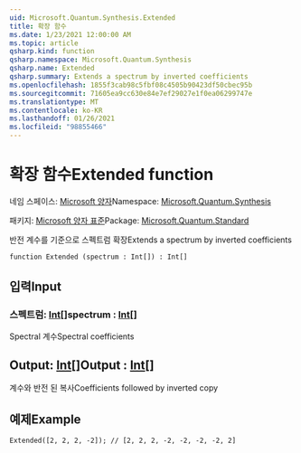 ```yaml
---
uid: Microsoft.Quantum.Synthesis.Extended
title: 확장 함수
ms.date: 1/23/2021 12:00:00 AM
ms.topic: article
qsharp.kind: function
qsharp.namespace: Microsoft.Quantum.Synthesis
qsharp.name: Extended
qsharp.summary: Extends a spectrum by inverted coefficients
ms.openlocfilehash: 1855f3cab98c5fbf08c4505b90423df50cbec95b
ms.sourcegitcommit: 71605ea9cc630e84e7ef29027e1f0ea06299747e
ms.translationtype: MT
ms.contentlocale: ko-KR
ms.lasthandoff: 01/26/2021
ms.locfileid: "98855466"
---
```

# <a name="extended-function"></a><span data-ttu-id="1dc95-102">확장 함수</span><span class="sxs-lookup"><span data-stu-id="1dc95-102">Extended function</span></span>

<span data-ttu-id="1dc95-103">네임 스페이스: [Microsoft 양자](xref:Microsoft.Quantum.Synthesis)</span><span class="sxs-lookup"><span data-stu-id="1dc95-103">Namespace: [Microsoft.Quantum.Synthesis](xref:Microsoft.Quantum.Synthesis)</span></span>

<span data-ttu-id="1dc95-104">패키지: [Microsoft 양자 표준](https://nuget.org/packages/Microsoft.Quantum.Standard)</span><span class="sxs-lookup"><span data-stu-id="1dc95-104">Package: [Microsoft.Quantum.Standard](https://nuget.org/packages/Microsoft.Quantum.Standard)</span></span>


<span data-ttu-id="1dc95-105">반전 계수를 기준으로 스펙트럼 확장</span><span class="sxs-lookup"><span data-stu-id="1dc95-105">Extends a spectrum by inverted coefficients</span></span>

```qsharp
function Extended (spectrum : Int[]) : Int[]
```


## <a name="input"></a><span data-ttu-id="1dc95-106">입력</span><span class="sxs-lookup"><span data-stu-id="1dc95-106">Input</span></span>

### <a name="spectrum--int"></a><span data-ttu-id="1dc95-107">스펙트럼: [Int](xref:microsoft.quantum.lang-ref.int)[]</span><span class="sxs-lookup"><span data-stu-id="1dc95-107">spectrum : [Int](xref:microsoft.quantum.lang-ref.int)[]</span></span>

<span data-ttu-id="1dc95-108">Spectral 계수</span><span class="sxs-lookup"><span data-stu-id="1dc95-108">Spectral coefficients</span></span>



## <a name="output--int"></a><span data-ttu-id="1dc95-109">Output: [Int](xref:microsoft.quantum.lang-ref.int)[]</span><span class="sxs-lookup"><span data-stu-id="1dc95-109">Output : [Int](xref:microsoft.quantum.lang-ref.int)[]</span></span>

<span data-ttu-id="1dc95-110">계수와 반전 된 복사</span><span class="sxs-lookup"><span data-stu-id="1dc95-110">Coefficients followed by inverted copy</span></span>

## <a name="example"></a><span data-ttu-id="1dc95-111">예제</span><span class="sxs-lookup"><span data-stu-id="1dc95-111">Example</span></span>

```qsharp
Extended([2, 2, 2, -2]); // [2, 2, 2, -2, -2, -2, -2, 2]
```